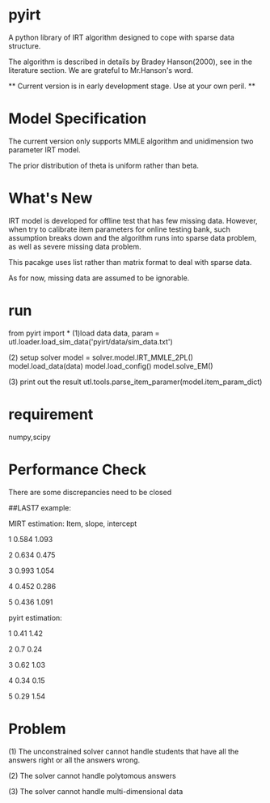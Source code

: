 pyirt
=====

A python library of IRT algorithm designed to cope with sparse data structure.

The algorithm is described in details by Bradey Hanson(2000), see in the
literature section. We are grateful to Mr.Hanson's word.

** Current version is in early development stage. Use at your own peril. **


Model Specification
===================

The current version only supports MMLE algorithm and unidimension two parameter
IRT model.

The prior distribution of theta is uniform rather than beta.


What's New
==========

IRT model is developed for offline test that has few missing data. However,
when try to calibrate item parameters for online testing bank, such assumption
breaks down and the algorithm runs into sparse data problem, as well as severe
missing data problem.

This pacakge uses list rather than matrix format to deal with sparse data.

As for now, missing data are assumed to be ignorable.


run
===
from pyirt import *
(1)load data
data, param = utl.loader.load_sim_data('pyirt/data/sim_data.txt')

(2) setup solver
model = solver.model.IRT_MMLE_2PL()
model.load_data(data)
model.load_config()
model.solve_EM()

(3) print out the result
utl.tools.parse_item_paramer(model.item_param_dict)



requirement
===========
numpy,scipy




Performance Check
=======
There are some discrepancies need to be closed


##LAST7 example:

MIRT estimation: 
Item, slope, intercept

1 0.584 1.093 

2 0.634 0.475 

3 0.993 1.054 

4 0.452 0.286 

5 0.436 1.091 

pyirt estimation:

1 0.41 1.42

2 0.7 0.24

3 0.62 1.03

4 0.34 0.15

5 0.29 1.54



Problem
===========

(1) The unconstrained solver cannot handle students that have all the answers right
or all the answers wrong.

(2) The solver cannot handle polytomous answers

(3) The solver cannot handle multi-dimensional data
